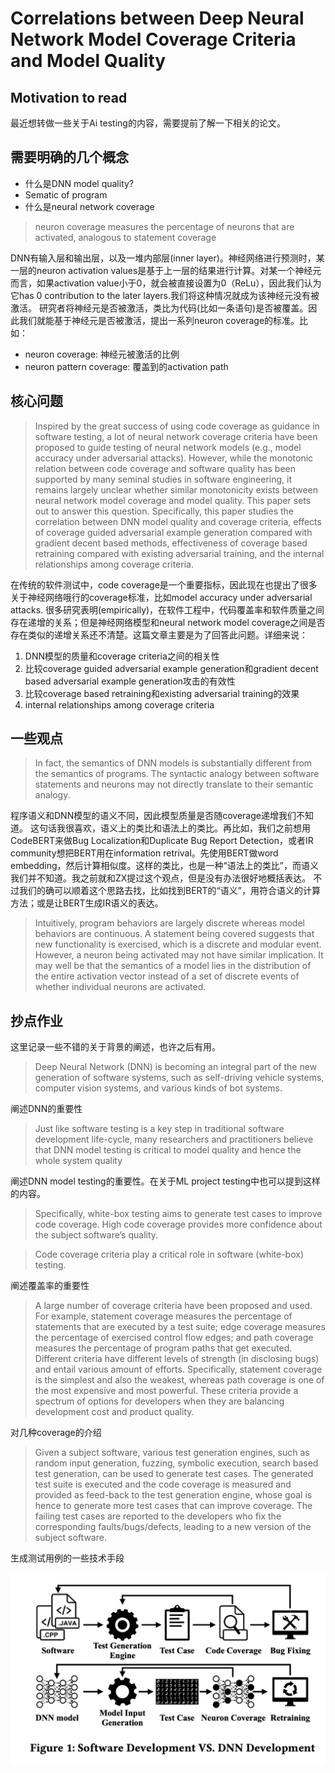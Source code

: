 # Correlations between Deep Neural Network Model Coverage Criteria and Model Quality

## Motivation to read
最近想转做一些关于Ai testing的内容，需要提前了解一下相关的论文。

## 需要明确的几个概念
* 什么是DNN model quality?
* Sematic of program
* 什么是neural network coverage
> neuron coverage measures the percentage of neurons that are activated, analogous to statement coverage

DNN有输入层和输出层，以及一堆内部层(inner layer)。神经网络进行预测时，某一层的neuron activation values是基于上一层的结果进行计算。对某一个神经元而言，如果activation value小于0，就会被直接设置为0（ReLu），因此我们认为它has 0 contribution to the later layers.我们将这种情况就成为该神经元没有被激活。
研究者将神经元是否被激活，类比为代码(比如一条语句)是否被覆盖。因此我们就能基于神经元是否被激活，提出一系列neuron coverage的标准。比如：
* neuron coverage: 神经元被激活的比例
* neuron pattern coverage: 覆盖到的activation path

## 核心问题
> Inspired by the great success of using code coverage as guidance in software testing, a lot of neural network coverage criteria have been proposed to guide testing of neural network models (e.g., model accuracy under adversarial attacks). However, while the monotonic relation between code coverage and software quality has been supported by many seminal studies in software engineering, it remains largely unclear whether similar monotonicity exists between neural network model coverage and model quality. This paper sets out to answer this question. Specifically, this paper studies the correlation between DNN model quality and coverage criteria, effects of coverage guided adversarial example generation compared with gradient decent based methods, effectiveness of coverage based retraining compared with existing adversarial training, and the internal relationships among coverage criteria.

在传统的软件测试中，code coverage是一个重要指标，因此现在也提出了很多关于神经网络哦行的coverage标准，比如model accuracy under adversarial attacks. 很多研究表明(empirically)，在软件工程中，代码覆盖率和软件质量之间存在递增的关系；但是神经网络模型和neural network model coverage之间是否存在类似的递增关系还不清楚。这篇文章主要是为了回答此问题。详细来说：
1. DNN模型的质量和coverage criteria之间的相关性
2. 比较coverage guided adversarial example generation和gradient decent based adversarial example generation攻击的有效性
3. 比较coverage based retraining和existing adversarial training的效果
4. internal relationships among coverage criteria


## 一些观点
> In fact, the semantics of DNN models is substantially different from the semantics of programs. The syntactic analogy between software statements and neurons may not directly translate to their semantic analogy.

程序语义和DNN模型的语义不同，因此模型质量是否随coverage递增我们不知道。
这句话我很喜欢，语义上的类比和语法上的类比。再比如，我们之前想用CodeBERT来做Bug Localization和Duplicate Bug Report Detection，或者IR community想把BERT用在information retrival。先使用BERT做word embedding，然后计算相似度。这样的类比，也是一种“语法上的类比”，而语义我们并不知道。我之前就和ZX提过这个观点，但是没有办法很好地概括表达。
不过我们的确可以顺着这个思路去找，比如找到BERT的“语义”，用符合语义的计算方法；或是让BERT生成IR语义的表达。

> Intuitively, program behaviors are largely discrete whereas model behaviors are continuous. A statement being covered suggests that new functionality is exercised, which is a discrete and modular event. However, a neuron being activated may not have similar implication. It may well be that the semantics of a model lies in the distribution of the entire activation vector instead of a set of discrete events of whether individual neurons are activated.

## 抄点作业
这里记录一些不错的关于背景的阐述，也许之后有用。

> Deep Neural Network (DNN) is becoming an integral part of the new generation of software systems, such as self-driving vehicle systems, computer vision systems, and various kinds of bot systems.

阐述DNN的重要性

> Just like software testing is a key step in traditional software development life-cycle, many researchers and practitioners believe that DNN model testing is critical to model quality and hence the whole system quality

阐述DNN model testing的重要性。在关于ML project testing中也可以提到这样的内容。


> Specifically, white-box testing aims to generate test cases to improve code coverage. High code coverage provides more confidence about the subject software’s quality.

> Code coverage criteria play a critical role in software (white-box) testing.

阐述覆盖率的重要性

> A large number of coverage criteria have been proposed and used. For example, statement coverage measures the percentage of statements that are executed by a test suite; edge coverage measures the percentage of exercised control flow edges; and path coverage measures the percentage of program paths that get executed. Different criteria have different levels of strength (in disclosing bugs) and entail various amount of efforts. Specifically, statement coverage is the simplest and also the weakest, whereas path coverage is one of the most expensive and most powerful. These criteria provide a spectrum of options for developers when they are balancing development cost and product quality.

对几种coverage的介绍


> Given a subject software, various test generation engines, such as random input generation, fuzzing, symbolic execution, search based test generation, can be used to generate test cases. The generated test suite is executed and the code coverage is measured and provided as feed-back to the test generation engine, whose goal is hence to generate more test cases that can improve coverage. The failing test cases are reported to the developers who fix the corresponding faults/bugs/defects, leading to a new version of the subject software.

生成测试用例的一些技术手段

![./3.png](./3.png)




